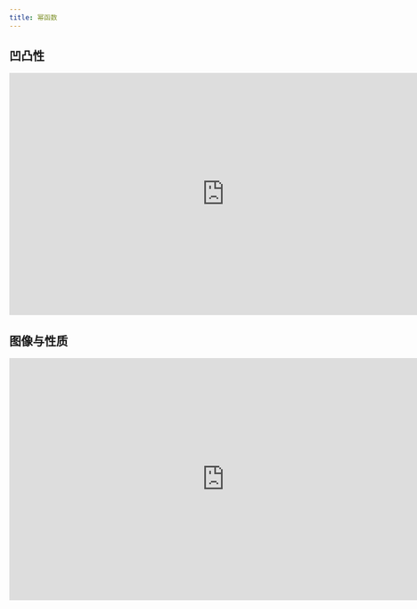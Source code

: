 ```yaml
---
title: 幂函数
---
```


## 凹凸性

<iframe allowfullscreen width="772" height="434" src="https://www.netpad.net.cn/presentationEditor/presentationPlay.html#242655" frameborder="0" scrolling="auto"></iframe>

## 图像与性质

<iframe allowfullscreen width="772" height="434" src="https://www.netpad.net.cn/presentationEditor/presentationPlay.html#242660" frameborder="0" scrolling="auto"></iframe>
